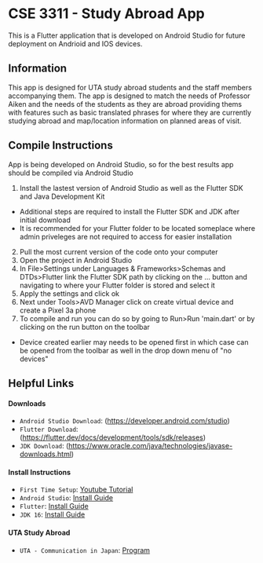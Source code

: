 # CSE 3311 - Study Abroad App
This is a Flutter application that is developed on Android Studio for future deployment on Andrioid and IOS devices.

## Information
This app is designed for UTA study abroad students and the staff members accompanying them. The app is designed to match the needs of Professor Aiken and the needs of the students as they are abroad providing thems with features such as basic translated phrases for where they are currently studying abroad and map/location information on planned areas of visit.

## Compile Instructions
App is being developed on Android Studio, so for the best results app should be compiled via Android Studio
1) Install the lastest version of Android Studio as well as the Flutter SDK and Java Development Kit
  - Additional steps are required to install the Flutter SDK and JDK after initial download
  - It is recommended for your Flutter folder to be located someplace where admin priveleges are not required to access for easier installation
2) Pull the most current version of the code onto your computer
3) Open the project in Android Studio
4) In File>Settings under Languages & Frameworks>Schemas and DTDs>Flutter link the Flutter SDK path by clicking on the ... button and navigating to where your Flutter folder is stored and select it
5) Apply the settings and click ok
6) Next under Tools>AVD Manager click on create virtual device and create a Pixel 3a phone
7) To compile and run you can do so by going to Run>Run 'main.dart' or by clicking on the run button on the toolbar
  - Device created earlier may needs to be opened first in which case can be opened from the toolbar as well in the drop down menu of "no devices"

## Helpful Links
#### Downloads
- `Android Studio Download`: (https://developer.android.com/studio)
- `Flutter Download`: (https://flutter.dev/docs/development/tools/sdk/releases)
- `JDK Download`: (https://www.oracle.com/java/technologies/javase-downloads.html)
#### Install Instructions
- `First Time Setup`: [Youtube Tutorial](https://youtu.be/_SFCF7gMEAg)
- `Android Studio`: [Install Guide](https://developer.android.com/studio/install)
- `Flutter`: [Install Guide](https://flutter.dev/docs/get-started/install)
- `JDK 16`: [Install Guide](https://docs.oracle.com/en/java/javase/16/install/overview-jdk-installation.html#GUID-8677A77F-231A-40F7-98B9-1FD0B48C346A)
#### UTA Study Abroad
- `UTA - Communication in Japan`: [Program](https://studyabroad.uta.edu/index.cfm?FuseAction=Programs.ViewProgram&Program_ID=66606)
